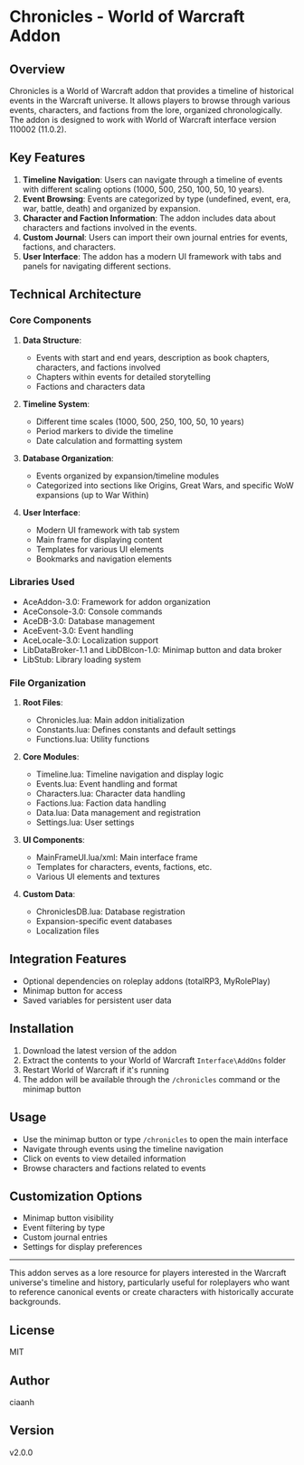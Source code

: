 # Chronicles - World of Warcraft Addon

## Overview

Chronicles is a World of Warcraft addon that provides a timeline of historical events in the Warcraft universe. It allows players to browse through various events, characters, and factions from the lore, organized chronologically. The addon is designed to work with World of Warcraft interface version 110002 (11.0.2).

## Key Features

1. **Timeline Navigation**: Users can navigate through a timeline of events with different scaling options (1000, 500, 250, 100, 50, 10 years).
2. **Event Browsing**: Events are categorized by type (undefined, event, era, war, battle, death) and organized by expansion.
3. **Character and Faction Information**: The addon includes data about characters and factions involved in the events.
4. **Custom Journal**: Users can import their own journal entries for events, factions, and characters.
5. **User Interface**: The addon has a modern UI framework with tabs and panels for navigating different sections.

## Technical Architecture

### Core Components

1. **Data Structure**:

    - Events with start and end years, description as book chapters, characters, and factions involved
    - Chapters within events for detailed storytelling
    - Factions and characters data

2. **Timeline System**:

    - Different time scales (1000, 500, 250, 100, 50, 10 years)
    - Period markers to divide the timeline
    - Date calculation and formatting system

3. **Database Organization**:

    - Events organized by expansion/timeline modules
    - Categorized into sections like Origins, Great Wars, and specific WoW expansions (up to War Within)

4. **User Interface**:
    - Modern UI framework with tab system
    - Main frame for displaying content
    - Templates for various UI elements
    - Bookmarks and navigation elements

### Libraries Used

-   AceAddon-3.0: Framework for addon organization
-   AceConsole-3.0: Console commands
-   AceDB-3.0: Database management
-   AceEvent-3.0: Event handling
-   AceLocale-3.0: Localization support
-   LibDataBroker-1.1 and LibDBIcon-1.0: Minimap button and data broker
-   LibStub: Library loading system

### File Organization

1. **Root Files**:

    - Chronicles.lua: Main addon initialization
    - Constants.lua: Defines constants and default settings
    - Functions.lua: Utility functions

2. **Core Modules**:

    - Timeline.lua: Timeline navigation and display logic
    - Events.lua: Event handling and format
    - Characters.lua: Character data handling
    - Factions.lua: Faction data handling
    - Data.lua: Data management and registration
    - Settings.lua: User settings

3. **UI Components**:

    - MainFrameUI.lua/xml: Main interface frame
    - Templates for characters, events, factions, etc.
    - Various UI elements and textures

4. **Custom Data**:
    - ChroniclesDB.lua: Database registration
    - Expansion-specific event databases
    - Localization files

## Integration Features

-   Optional dependencies on roleplay addons (totalRP3, MyRolePlay)
-   Minimap button for access
-   Saved variables for persistent user data

## Installation

1. Download the latest version of the addon
2. Extract the contents to your World of Warcraft `Interface\AddOns` folder
3. Restart World of Warcraft if it's running
4. The addon will be available through the `/chronicles` command or the minimap button

## Usage

-   Use the minimap button or type `/chronicles` to open the main interface
-   Navigate through events using the timeline navigation
-   Click on events to view detailed information
-   Browse characters and factions related to events

## Customization Options

-   Minimap button visibility
-   Event filtering by type
-   Custom journal entries
-   Settings for display preferences

---

This addon serves as a lore resource for players interested in the Warcraft universe's timeline and history, particularly useful for roleplayers who want to reference canonical events or create characters with historically accurate backgrounds.

## License

MIT

## Author

ciaanh

## Version

v2.0.0
